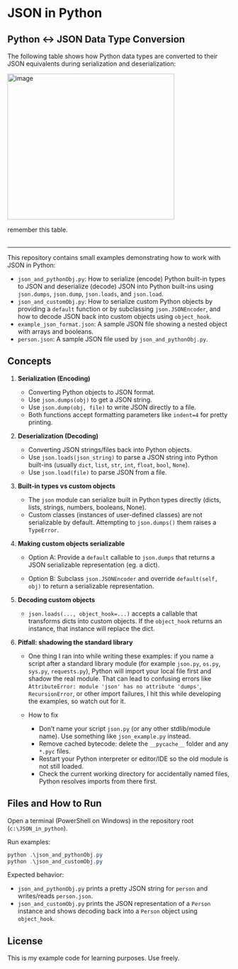 # JSON in Python

## Python ↔ JSON Data Type Conversion

The following table shows how Python data types are converted to their JSON equivalents during serialization and deserialization:

<img width="377" height="330" alt="image" src="https://github.com/user-attachments/assets/f3d0683a-f458-4f62-ad61-26988c235452" />

remember this table. <br><br>

<hr>
This repository contains small examples demonstrating how to work with JSON in Python:

- `json_and_pythonObj.py`: How to serialize (encode) Python built-in types to JSON and deserialize (decode) JSON into Python built-ins using `json.dumps`, `json.dump`, `json.loads`, and `json.load`.
- `json_and_customObj.py`: How to serialize custom Python objects by providing a `default` function or by subclassing `json.JSONEncoder`, and how to decode JSON back into custom objects using `object_hook`.
- `example_json_format.json`: A sample JSON file showing a nested object with arrays and booleans.
- `person.json`: A sample JSON file used by `json_and_pythonObj.py`.

## Concepts

1. __Serialization (Encoding)__

    - Converting Python objects to JSON format.
    - Use `json.dumps(obj)` to get a JSON string.
    - Use `json.dump(obj, file)` to write JSON directly to a file.
    - Both functions accept formatting parameters like `indent=4` for pretty printing.

2. __Deserialization (Decoding)__

    - Converting JSON strings/files back into Python objects.
    - Use `json.loads(json_string)` to parse a JSON string into Python built-ins (usually `dict`, `list`, `str`, `int`, `float`, `bool`, `None`).
    - Use `json.load(file)` to parse JSON from a file.

3. __Built-in types vs custom objects__

    - The `json` module can serialize built in Python types directly (dicts, lists, strings, numbers, booleans, None).
    - Custom classes (instances of user-defined classes) are not serializable by default. Attempting to `json.dumps()` them raises a `TypeError`.

4. __Making custom objects serializable__

    - Option A: Provide a `default` callable to `json.dumps` that returns a JSON serializable representation (eg. a dict).

    - Option B: Subclass `json.JSONEncoder` and override `default(self, obj)` to return a serializable representation.

5. __Decoding custom objects__

    - `json.loads(..., object_hook=...)` accepts a callable that transforms dicts into custom objects. If the `object_hook` returns an instance, that instance will replace the dict.

6. __Pitfall: shadowing the standard library__

    - One thing I ran into while writing these examples: if you name a script after a standard library module (for example `json.py`, `os.py`, `sys.py`, `requests.py`), Python will import your local file first and shadow the real module. That can lead to confusing errors like `AttributeError: module 'json' has no attribute 'dumps'`, `RecursionError`, or other import failures, I hit this while developing the examples, so watch out for it.

    - How to fix
        - Don’t name your script `json.py` (or any other stdlib/module name). Use something like `json_example.py` instead.
        - Remove cached bytecode: delete the `__pycache__` folder and any `*.pyc` files.
        - Restart your Python interpreter or editor/IDE so the old module is not still loaded.
        - Check the current working directory for accidentally named files, Python resolves imports from there first.

## Files and How to Run

Open a terminal (PowerShell on Windows) in the repository root (`c:\JSON_in_python`).

Run examples:

```powershell
python .\json_and_pythonObj.py
python .\json_and_customObj.py
```

Expected behavior:

- `json_and_pythonObj.py` prints a pretty JSON string for `person` and writes/reads `person.json`.
- `json_and_customObj.py` prints the JSON representation of a `Person` instance and shows decoding back into a `Person` object using `object_hook`.


## License

This is my example code for learning purposes. Use freely.
